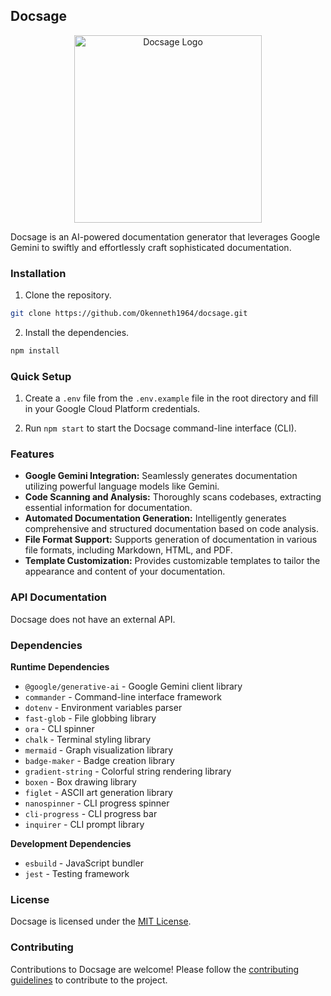 ## Docsage

<p align="center">
  <img src="https://user-images.githubusercontent.com/25349495/212863234-7a75e2ba-580b-4f61-80a8-27649390461c.png" alt="Docsage Logo" width="300" height="300" />
</p>

Docsage is an AI-powered documentation generator that leverages Google Gemini to swiftly and effortlessly craft sophisticated documentation.

### Installation

1. Clone the repository.
```sh
git clone https://github.com/Okenneth1964/docsage.git
```

2. Install the dependencies.
```sh
npm install
```

### Quick Setup

1. Create a `.env` file from the `.env.example` file in the root directory and fill in your Google Cloud Platform credentials.

2. Run `npm start` to start the Docsage command-line interface (CLI).

### Features

- **Google Gemini Integration:** Seamlessly generates documentation utilizing powerful language models like Gemini.
- **Code Scanning and Analysis:** Thoroughly scans codebases, extracting essential information for documentation.
- **Automated Documentation Generation:** Intelligently generates comprehensive and structured documentation based on code analysis.
- **File Format Support:** Supports generation of documentation in various file formats, including Markdown, HTML, and PDF.
- **Template Customization:** Provides customizable templates to tailor the appearance and content of your documentation.

### API Documentation

Docsage does not have an external API.

### Dependencies

**Runtime Dependencies**
- `@google/generative-ai` - Google Gemini client library
- `commander` - Command-line interface framework
- `dotenv` - Environment variables parser
- `fast-glob` - File globbing library
- `ora` - CLI spinner
- `chalk` - Terminal styling library
- `mermaid` - Graph visualization library
- `badge-maker` - Badge creation library
- `gradient-string` - Colorful string rendering library
- `boxen` - Box drawing library
- `figlet` - ASCII art generation library
- `nanospinner` - CLI progress spinner
- `cli-progress` - CLI progress bar
- `inquirer` - CLI prompt library

**Development Dependencies**
- `esbuild` - JavaScript bundler
- `jest` - Testing framework

### License

Docsage is licensed under the [MIT License](LICENSE).

### Contributing

Contributions to Docsage are welcome! Please follow the [contributing guidelines](CONTRIBUTING.md) to contribute to the project.